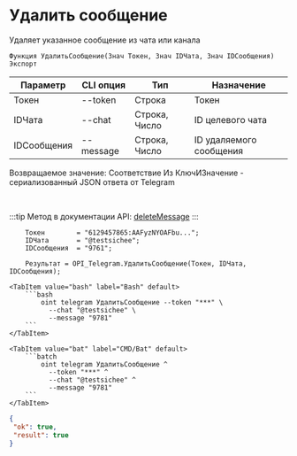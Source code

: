 ﻿---
sidebar_position: 7
---

# Удалить сообщение
 Удаляет указанное сообщение из чата или канала



`Функция УдалитьСообщение(Знач Токен, Знач IDЧата, Знач IDСообщения) Экспорт`

  | Параметр | CLI опция | Тип | Назначение |
  |-|-|-|-|
  | Токен | --token | Строка | Токен |
  | IDЧата | --chat | Строка, Число | ID целевого чата |
  | IDСообщения | --message | Строка, Число | ID удаляемого сообщения |

  
  Возвращаемое значение:   Соответствие Из КлючИЗначение - сериализованный JSON ответа от Telegram

<br/>

:::tip
Метод в документации API: [deleteMessage](https://core.telegram.org/bots/api#deletemessage)
:::
<br/>


```bsl title="Пример кода"
    Токен        = "6129457865:AAFyzNYOAFbu...";
    IDЧата       = "@testsichee";
    IDСообщения  = "9761";

    Результат = OPI_Telegram.УдалитьСообщение(Токен, IDЧата, IDСообщения);
```
    

 <Tabs>
  
    <TabItem value="bash" label="Bash" default>
        ```bash
            oint telegram УдалитьСообщение --token "***" \
              --chat "@testsichee" \
              --message "9781"
        ```
    </TabItem>
  
    <TabItem value="bat" label="CMD/Bat" default>
        ```batch
            oint telegram УдалитьСообщение ^
              --token "***" ^
              --chat "@testsichee" ^
              --message "9781"
        ```
    </TabItem>
</Tabs>


```json title="Результат"
{
 "ok": true,
 "result": true
}
```
